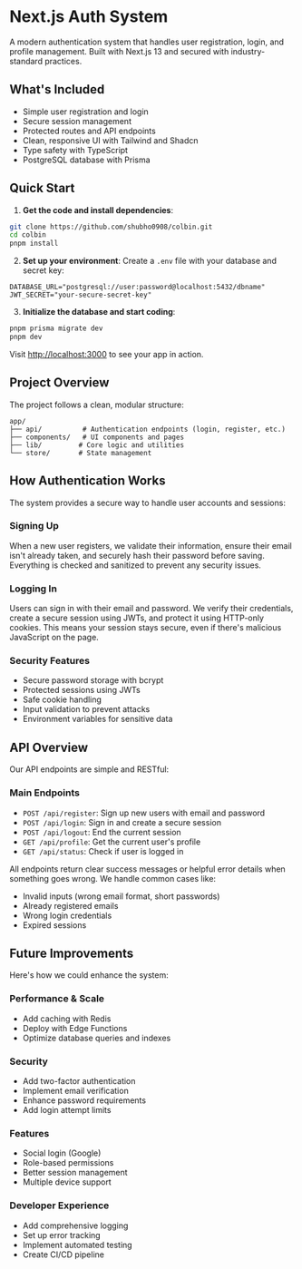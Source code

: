 # Next.js Auth System

A modern authentication system that handles user registration, login, and profile management. Built with Next.js 13 and secured with industry-standard practices.

## What's Included

- Simple user registration and login
- Secure session management
- Protected routes and API endpoints
- Clean, responsive UI with Tailwind and Shadcn
- Type safety with TypeScript
- PostgreSQL database with Prisma

## Quick Start

1. **Get the code and install dependencies**:
```bash
git clone https://github.com/shubho0908/colbin.git
cd colbin
pnpm install
```

2. **Set up your environment**:
Create a `.env` file with your database and secret key:
```env
DATABASE_URL="postgresql://user:password@localhost:5432/dbname"
JWT_SECRET="your-secure-secret-key"
```

3. **Initialize the database and start coding**:
```bash
pnpm prisma migrate dev
pnpm dev
```

Visit [http://localhost:3000](http://localhost:3000) to see your app in action.

## Project Overview

The project follows a clean, modular structure:

```
app/
├── api/          # Authentication endpoints (login, register, etc.)
├── components/   # UI components and pages
├── lib/         # Core logic and utilities
└── store/       # State management
```


## How Authentication Works

The system provides a secure way to handle user accounts and sessions:

### Signing Up
When a new user registers, we validate their information, ensure their email isn't already taken, and securely hash their password before saving. Everything is checked and sanitized to prevent any security issues.

### Logging In
Users can sign in with their email and password. We verify their credentials, create a secure session using JWTs, and protect it using HTTP-only cookies. This means your session stays secure, even if there's malicious JavaScript on the page.

### Security Features
- Secure password storage with bcrypt
- Protected sessions using JWTs
- Safe cookie handling
- Input validation to prevent attacks
- Environment variables for sensitive data

## API Overview

Our API endpoints are simple and RESTful:

### Main Endpoints
- `POST /api/register`: Sign up new users with email and password
- `POST /api/login`: Sign in and create a secure session
- `POST /api/logout`: End the current session
- `GET /api/profile`: Get the current user's profile
- `GET /api/status`: Check if user is logged in

All endpoints return clear success messages or helpful error details when something goes wrong. We handle common cases like:
- Invalid inputs (wrong email format, short passwords)
- Already registered emails
- Wrong login credentials
- Expired sessions

## Future Improvements

Here's how we could enhance the system:

### Performance & Scale
- Add caching with Redis
- Deploy with Edge Functions
- Optimize database queries and indexes

### Security
- Add two-factor authentication
- Implement email verification
- Enhance password requirements
- Add login attempt limits

### Features
- Social login (Google)
- Role-based permissions
- Better session management
- Multiple device support

### Developer Experience
- Add comprehensive logging
- Set up error tracking
- Implement automated testing
- Create CI/CD pipeline
